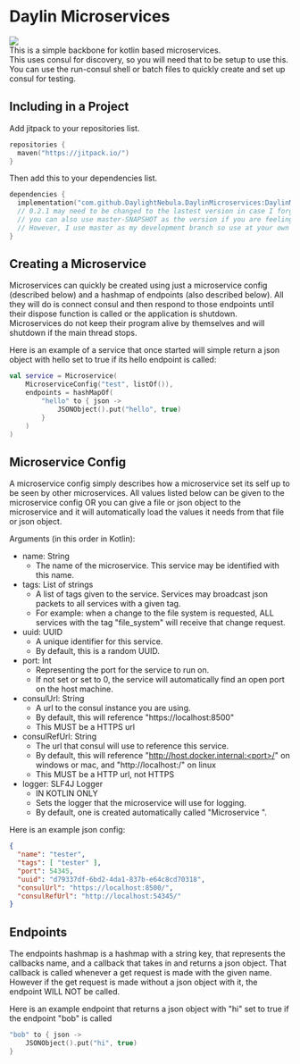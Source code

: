 # Daylin Microservices
[![](https://jitpack.io/v/DaylightNebula/DaylinMicroservices.svg)](https://jitpack.io/#DaylightNebula/DaylinMicroservices) \
This is a simple backbone for kotlin based microservices.  
This uses consul for discovery, so you will need that to be setup to use this.  
You can use the run-consul shell or batch files to quickly create and set up consul for testing.

## Including in a Project
Add jitpack to your repositories list.
```kotlin
repositories {
  maven("https://jitpack.io/")
}
```

Then add this to your dependencies list.  
```kotlin
dependencies {
  implementation("com.github.DaylightNebula.DaylinMicroservices:DaylinMicroservices-Core:0.2.1")
  // 0.2.1 may need to be changed to the lastest version in case I forgot to update this readme file.
  // you can also use master-SNAPSHOT as the version if you are feeling brave. 
  // However, I use master as my development branch so use at your own risk.
}
```

## Creating a Microservice
Microservices can quickly be created using just a microservice config (described below) and a hashmap of endpoints (also described below).  All they will do is connect consul and then respond to those endpoints until their dispose function is called or the application is shutdown.  Microservices do not keep their program alive by themselves and will shutdown if the main thread stops.

Here is an example of a service that once started will simple return a json object with hello set to true if its hello endpoint is called:
```kotlin
val service = Microservice(
    MicroserviceConfig("test", listOf()),
    endpoints = hashMapOf(
        "hello" to { json ->
            JSONObject().put("hello", true)
        }
    )
)
```

## Microservice Config
A microservice config simply describes how a microservice set its self up to be seen by other microservices.  All values listed below can be given to the microservice config OR you can give a file or json object to the microservice and it will automatically load the values it needs from that file or json object.

Arguments (in this order in Kotlin):
- name: String
  - The name of the microservice.  This service may be identified with this name.
- tags: List of strings
  - A list of tags given to the service.  Services may broadcast json packets to all services with a given tag.
  - For example: when a change to the file system is requested, ALL services with the tag "file_system" will receive that change request.
- uuid: UUID
  - A unique identifier for this service.
  - By default, this is a random UUID.
- port: Int
  - Representing the port for the service to run on.
  - If not set or set to 0, the service will automatically find an open port on the host machine.
- consulUrl: String
  - A url to the consul instance you are using.
  - By default, this will reference "https://localhost:8500"
  - This MUST be a HTTPS url
- consulRefUrl: String
  - The url that consul will use to reference this service.
  - By default, this will reference "http://host.docker.internal:<port>/" on windows or mac, and "http://localhost:<port>/" on linux
  - This MUST be a HTTP url, not HTTPS
- logger: SLF4J Logger
  - IN KOTLIN ONLY
  - Sets the logger that the microservice will use for logging.
  - By default, one is created automatically called "Microservice <name>".

Here is an example json config:
```json
{
  "name": "tester",
  "tags": [ "tester" ],
  "port": 54345,
  "uuid": "d79337df-6bd2-4da1-837b-e64c8cd70318",
  "consulUrl": "https://localhost:8500/",
  "consulRefUrl": "http://localhost:54345/"
}
```

## Endpoints
The endpoints hashmap is a hashmap with a string key, that represents the callbacks name, and a callback that takes in and returns a json object.  That callback is called whenever a get request is made with the given name.  However if the get request is made without a json object with it, the endpoint WILL NOT be called.

Here is an example endpoint that returns a json object with "hi" set to true if the endpoint "bob" is called
```kotlin
"bob" to { json ->
    JSONObject().put("hi", true)
}
```
